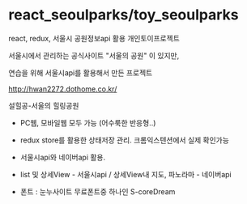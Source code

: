 # react_seoulparks/toy_seoulparks

react, redux, 서울시 공원정보api 활용 개인토이프로젝트

서울시에서 관리하는 공식사이트 "서울의 공원" 이 있지만, 

연습을 위해 서울시api를 활용해서 만든 프로젝트

http://hwan2272.dothome.co.kr/

설힐공-서울의 힐링공원

- PC웹, 모바일웹 모두 가능 (어수룩한 반응형..)

- redux store를 활용한 상태저장 관리. 크롬익스텐션에서 실제 확인가능

- 서울시api와 네이버api 활용. 

- list 및 상세View - 서울시api / 상세View내 지도, 파노라마 - 네이버api

- 폰트 : 눈누사이트 무료폰트중 하나인 S-coreDream
